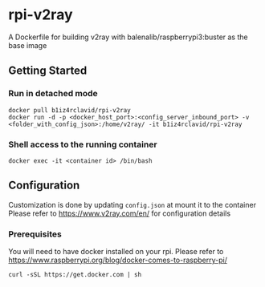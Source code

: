 # rpi-v2ray
A Dockerfile for building v2ray with balenalib/raspberrypi3:buster as the base image

## Getting Started
### Run in detached mode
```
docker pull b1iz4rclavid/rpi-v2ray
docker run -d -p <docker_host_port>:<config_server_inbound_port> -v <folder_with_config_json>:/home/v2ray/ -it b1iz4rclavid/rpi-v2ray
```
### Shell access to the running container
```
docker exec -it <container id> /bin/bash
``` 

## Configuration
Customization is done by updating ```config.json``` at mount it to the container
Please refer to https://www.v2ray.com/en/ for configuration details

### Prerequisites
You will need to have docker installed on your rpi. 
Please refer to https://www.raspberrypi.org/blog/docker-comes-to-raspberry-pi/

```
curl -sSL https://get.docker.com | sh
```
